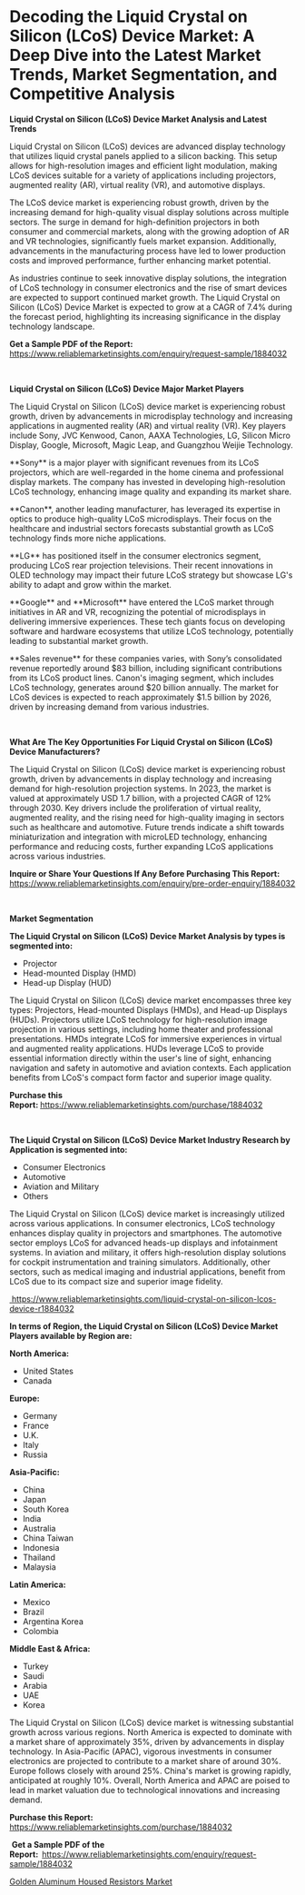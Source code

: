 <p><h1>Decoding the Liquid Crystal on Silicon (LCoS) Device Market: A Deep Dive into the Latest Market Trends, Market Segmentation, and Competitive Analysis</h1></p><p><strong>Liquid Crystal on Silicon (LCoS) Device Market Analysis and Latest Trends</strong></p>
<p><p>Liquid Crystal on Silicon (LCoS) devices are advanced display technology that utilizes liquid crystal panels applied to a silicon backing. This setup allows for high-resolution images and efficient light modulation, making LCoS devices suitable for a variety of applications including projectors, augmented reality (AR), virtual reality (VR), and automotive displays.</p><p>The LCoS device market is experiencing robust growth, driven by the increasing demand for high-quality visual display solutions across multiple sectors. The surge in demand for high-definition projectors in both consumer and commercial markets, along with the growing adoption of AR and VR technologies, significantly fuels market expansion. Additionally, advancements in the manufacturing process have led to lower production costs and improved performance, further enhancing market potential.</p><p>As industries continue to seek innovative display solutions, the integration of LCoS technology in consumer electronics and the rise of smart devices are expected to support continued market growth. The Liquid Crystal on Silicon (LCoS) Device Market is expected to grow at a CAGR of 7.4% during the forecast period, highlighting its increasing significance in the display technology landscape.</p></p>
<p><strong>Get a Sample PDF of the Report:&nbsp;</strong> <a href="https://www.reliablemarketinsights.com/enquiry/request-sample/1884032?utm_campaign=2117&utm_medium=2&utm_source=Github&utm_content=ia&utm_term=07042025&utm_id=liquid-crystal-on-silicon-lcos-device">https://www.reliablemarketinsights.com/enquiry/request-sample/1884032</a></p>
<p>&nbsp;</p>
<p><strong>Liquid Crystal on Silicon (LCoS) Device Major Market Players</strong></p>
<p><p>The Liquid Crystal on Silicon (LCoS) device market is experiencing robust growth, driven by advancements in microdisplay technology and increasing applications in augmented reality (AR) and virtual reality (VR). Key players include Sony, JVC Kenwood, Canon, AAXA Technologies, LG, Silicon Micro Display, Google, Microsoft, Magic Leap, and Guangzhou Weijie Technology.</p><p>**Sony** is a major player with significant revenues from its LCoS projectors, which are well-regarded in the home cinema and professional display markets. The company has invested in developing high-resolution LCoS technology, enhancing image quality and expanding its market share.</p><p>**Canon**, another leading manufacturer, has leveraged its expertise in optics to produce high-quality LCoS microdisplays. Their focus on the healthcare and industrial sectors forecasts substantial growth as LCoS technology finds more niche applications.</p><p>**LG** has positioned itself in the consumer electronics segment, producing LCoS rear projection televisions. Their recent innovations in OLED technology may impact their future LCoS strategy but showcase LG's ability to adapt and grow within the market.</p><p>**Google** and **Microsoft** have entered the LCoS market through initiatives in AR and VR, recognizing the potential of microdisplays in delivering immersive experiences. These tech giants focus on developing software and hardware ecosystems that utilize LCoS technology, potentially leading to substantial market growth.</p><p>**Sales revenue** for these companies varies, with Sony’s consolidated revenue reportedly around $83 billion, including significant contributions from its LCoS product lines. Canon's imaging segment, which includes LCoS technology, generates around $20 billion annually. The market for LCoS devices is expected to reach approximately $1.5 billion by 2026, driven by increasing demand from various industries.</p></p>
<p>&nbsp;</p>
<p><strong>What Are The Key Opportunities For Liquid Crystal on Silicon (LCoS) Device Manufacturers?</strong></p>
<p><p>The Liquid Crystal on Silicon (LCoS) device market is experiencing robust growth, driven by advancements in display technology and increasing demand for high-resolution projection systems. In 2023, the market is valued at approximately USD 1.7 billion, with a projected CAGR of 12% through 2030. Key drivers include the proliferation of virtual reality, augmented reality, and the rising need for high-quality imaging in sectors such as healthcare and automotive. Future trends indicate a shift towards miniaturization and integration with microLED technology, enhancing performance and reducing costs, further expanding LCoS applications across various industries.</p></p>
<p><strong>Inquire or Share Your Questions If Any Before Purchasing This Report:</strong> <a href="https://www.reliablemarketinsights.com/enquiry/pre-order-enquiry/1884032?utm_campaign=2117&utm_medium=2&utm_source=Github&utm_content=ia&utm_term=07042025&utm_id=liquid-crystal-on-silicon-lcos-device">https://www.reliablemarketinsights.com/enquiry/pre-order-enquiry/1884032</a></p>
<p>&nbsp;</p>
<p><strong>Market Segmentation</strong></p>
<p><strong>The Liquid Crystal on Silicon (LCoS) Device Market Analysis by types is segmented into:</strong></p>
<p><ul><li>Projector</li><li>Head-mounted Display (HMD)</li><li>Head-up Display (HUD)</li></ul></p>
<p><p>The Liquid Crystal on Silicon (LCoS) device market encompasses three key types: Projectors, Head-mounted Displays (HMDs), and Head-up Displays (HUDs). Projectors utilize LCoS technology for high-resolution image projection in various settings, including home theater and professional presentations. HMDs integrate LCoS for immersive experiences in virtual and augmented reality applications. HUDs leverage LCoS to provide essential information directly within the user's line of sight, enhancing navigation and safety in automotive and aviation contexts. Each application benefits from LCoS's compact form factor and superior image quality.</p></p>
<p><strong>Purchase this Report:&nbsp;</strong><a href="https://www.reliablemarketinsights.com/purchase/1884032?utm_campaign=2117&utm_medium=2&utm_source=Github&utm_content=ia&utm_term=07042025&utm_id=liquid-crystal-on-silicon-lcos-device">https://www.reliablemarketinsights.com/purchase/1884032</a></p>
<p>&nbsp;</p>
<p><strong>The Liquid Crystal on Silicon (LCoS) Device Market Industry Research by Application is segmented into:</strong></p>
<p><ul><li>Consumer Electronics</li><li>Automotive</li><li>Aviation and Military</li><li>Others</li></ul></p>
<p><p>The Liquid Crystal on Silicon (LCoS) device market is increasingly utilized across various applications. In consumer electronics, LCoS technology enhances display quality in projectors and smartphones. The automotive sector employs LCoS for advanced heads-up displays and infotainment systems. In aviation and military, it offers high-resolution display solutions for cockpit instrumentation and training simulators. Additionally, other sectors, such as medical imaging and industrial applications, benefit from LCoS due to its compact size and superior image fidelity.</p></p>
<p><a href="https://www.reliablemarketinsights.com/liquid-crystal-on-silicon-lcos-device-r1884032?utm_campaign=2117&utm_medium=2&utm_source=Github&utm_content=ia&utm_term=07042025&utm_id=liquid-crystal-on-silicon-lcos-device">&nbsp;https://www.reliablemarketinsights.com/liquid-crystal-on-silicon-lcos-device-r1884032</a></p>
<p><strong>In terms of Region, the Liquid Crystal on Silicon (LCoS) Device Market Players available by Region are:</strong></p>
<p>
    <p> <strong> North America: </strong>
        <ul>
            <li>United States</li>
            <li>Canada</li>
        </ul>
        </p> 
    <p> <strong> Europe: </strong>
        <ul>
            <li>Germany</li>
            <li>France</li>
            <li>U.K.</li>
            <li>Italy</li>
            <li>Russia</li>
        </ul>
        </p> 
    <p> <strong> Asia-Pacific: </strong>
        <ul>
            <li>China</li>
            <li>Japan</li>
            <li>South Korea</li>
            <li>India</li>
            <li>Australia</li>
            <li>China Taiwan</li>
            <li>Indonesia</li>
            <li>Thailand</li>
            <li>Malaysia</li>
        </ul>
        </p> 
    <p> <strong> Latin America: </strong>
        <ul>
            <li>Mexico</li>
            <li>Brazil</li>
            <li>Argentina Korea</li>
            <li>Colombia</li>
        </ul>
        </p> 
    <p> <strong> Middle East & Africa: </strong>
        <ul>
            <li>Turkey</li>
            <li>Saudi</li>
            <li>Arabia</li>
            <li>UAE</li>
            <li>Korea</li>
        </ul>
    </p>
    </p>
<p><p>The Liquid Crystal on Silicon (LCoS) device market is witnessing substantial growth across various regions. North America is expected to dominate with a market share of approximately 35%, driven by advancements in display technology. In Asia-Pacific (APAC), vigorous investments in consumer electronics are projected to contribute to a market share of around 30%. Europe follows closely with around 25%. China's market is growing rapidly, anticipated at roughly 10%. Overall, North America and APAC are poised to lead in market valuation due to technological innovations and increasing demand.</p></p>
<p><strong>Purchase this Report: </strong><a href="https://www.reliablemarketinsights.com/purchase/1884032?utm_campaign=2117&utm_medium=2&utm_source=Github&utm_content=ia&utm_term=07042025&utm_id=liquid-crystal-on-silicon-lcos-device">https://www.reliablemarketinsights.com/purchase/1884032</a></p>
<p>&nbsp;<strong>Get a Sample PDF of the Report:&nbsp;&nbsp;</strong><a href="https://www.reliablemarketinsights.com/enquiry/request-sample/1884032?utm_campaign=2117&utm_medium=2&utm_source=Github&utm_content=ia&utm_term=07042025&utm_id=liquid-crystal-on-silicon-lcos-device">https://www.reliablemarketinsights.com/enquiry/request-sample/1884032</a></p>
<p><strong></strong></p>
<p><p><a href="https://github.com/nathandecarvalho/Market-Research-Report-List-6/blob/main/golden-aluminum-housed-resistors-market.md?utm_campaign=2117&utm_medium=2&utm_source=Github&utm_content=ia&utm_term=07042025&utm_id=liquid-crystal-on-silicon-lcos-device">Golden Aluminum Housed Resistors Market</a></p></p>